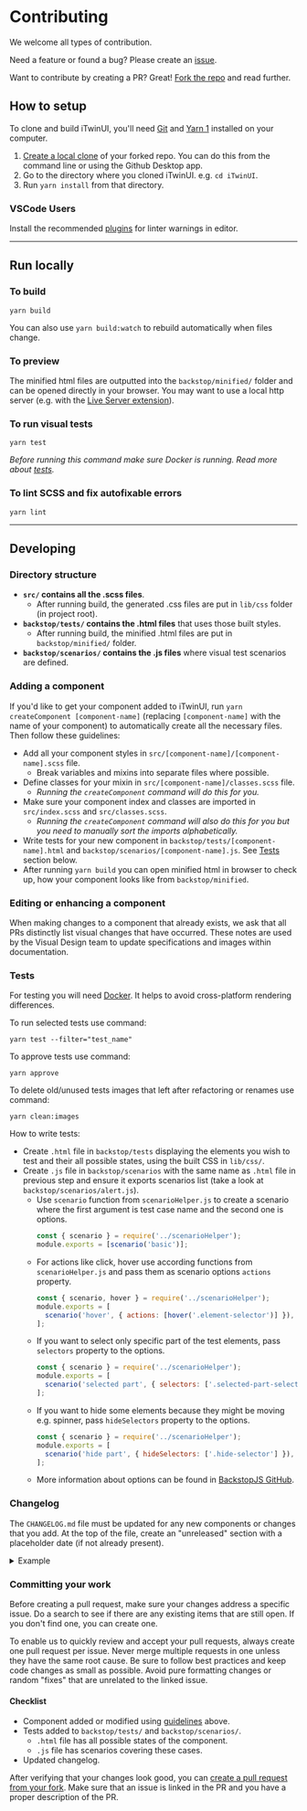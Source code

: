 # Contributing

We welcome all types of contribution.

Need a feature or found a bug? Please create an [issue](https://github.com/iTwin/iTwinUI/issues).

Want to contribute by creating a PR? Great! [Fork the repo](https://docs.github.com/en/github/collaborating-with-issues-and-pull-requests/working-with-forks) and read further.

## How to setup

To clone and build iTwinUI, you'll need [Git](https://git-scm.com) and [Yarn 1](https://yarnpkg.com/getting-started/install) installed on your computer.

1. [Create a local clone](https://docs.github.com/en/github/getting-started-with-github/fork-a-repo#step-2-create-a-local-clone-of-your-fork) of your forked repo. You can do this from the command line or using the Github Desktop app.
2. Go to the directory where you cloned iTwinUI. e.g. `cd iTwinUI`.
3. Run `yarn install` from that directory.

### VSCode Users

Install the recommended [plugins](./.vscode/extensions.json) for linter warnings in editor.

---

## Run locally

### To build

`yarn build`

You can also use `yarn build:watch` to rebuild automatically when files change.

### To preview

The minified html files are outputted into the `backstop/minified/` folder and can be opened directly in your browser. You may want to use a local http server (e.g. with the  [Live Server extension](https://marketplace.visualstudio.com/items?itemName=ritwickdey.LiveServer)).

### To run visual tests

`yarn test`

_Before running this command make sure Docker is running. Read more about [tests](#Tests)._

### To lint SCSS and fix autofixable errors

`yarn lint`

---

## Developing

### Directory structure

- **`src/` contains all the .scss files**.
  - After running build, the generated .css files are put in `lib/css` folder (in project root).
- **`backstop/tests/` contains the .html files** that uses those built styles.
  - After running build, the minified .html files are put in `backstop/minified/` folder.
- **`backstop/scenarios/` contains the .js files** where visual test scenarios are defined.

### Adding a component

If you'd like to get your component added to iTwinUI,  run `yarn createComponent [component-name]` (replacing `[component-name]` with the name of your component) to automatically create all the necessary files. Then follow these guidelines:

- Add all your component styles in `src/[component-name]/[component-name].scss` file.
  - Break variables and mixins into separate files where possible.
- Define classes for your mixin in `src/[component-name]/classes.scss` file.
  - *Running the `createComponent` command will do this for you.*
- Make sure your component index and classes are imported in `src/index.scss` and `src/classes.scss`.
  - *Running the `createComponent` command will also do this for you but you need to manually sort the imports alphabetically.*
- Write tests for your new component in `backstop/tests/[component-name].html` and `backstop/scenarios/[component-name].js`. See [Tests](#Tests) section below.
- After running `yarn build` you can open minified html in browser to check up, how your component looks like from `backstop/minified`.

### Editing or enhancing a component

When making changes to a component that already exists, we ask that all PRs distinctly list visual changes that have occurred. These notes are used by the Visual Design team to update specifications and images within documentation.

### Tests

For testing you will need [Docker](https://www.docker.com/products/docker-desktop). It helps to avoid cross-platform rendering differences.

To run selected tests use command:

 `yarn test --filter="test_name"`

To approve tests use command:

`yarn approve`

To delete old/unused tests images that left after refactoring or renames use command:

`yarn clean:images`

How to write tests:

- Create `.html` file in `backstop/tests` displaying the elements you wish to test and their all possible states, using the built CSS in `lib/css/`.
- Create `.js` file in `backstop/scenarios` with the same name as `.html` file in previous step and ensure it exports scenarios list (take a look at `backstop/scenarios/alert.js`).
  - Use `scenario` function from `scenarioHelper.js` to create a scenario where the first argument is test case name and the second one is options.
    ```js
    const { scenario } = require('../scenarioHelper');
    module.exports = [scenario('basic')];
    ```
  - For actions like click, hover use according functions from `scenarioHelper.js` and pass them as scenario options `actions` property.
    ```js
    const { scenario, hover } = require('../scenarioHelper');
    module.exports = [
      scenario('hover', { actions: [hover('.element-selector')] }),
    ];
    ```
  - If you want to select only specific part of the test elements, pass `selectors` property to the options.
    ```js
    const { scenario } = require('../scenarioHelper');
    module.exports = [
      scenario('selected part', { selectors: ['.selected-part-selector'] }),
    ];
    ```
  - If you want to hide some elements because they might be moving e.g. spinner, pass `hideSelectors` property to the options.
    ```js
    const { scenario } = require('../scenarioHelper');
    module.exports = [
      scenario('hide part', { hideSelectors: ['.hide-selector'] }),
    ];
    ```
  - More information about options can be found in [BackstopJS GitHub](https://github.com/garris/BackstopJS#advanced-scenarios).

### Changelog

The `CHANGELOG.md` file must be updated for any new components or changes that you add. At the top of the file, create an "unreleased" section with a placeholder date (if not already present).

<details>
<summary>Example</summary>

```
## Unreleased

`Date`

### What's new
```
</details>

### Committing your work

Before creating a pull request, make sure your changes address a specific issue. Do a search to see if there are any existing items that are still open. If you don't find one, you can create one.

To enable us to quickly review and accept your pull requests, always create one pull request per issue. Never merge multiple requests in one unless they have the same root cause. Be sure to follow best practices and keep code changes as small as possible. Avoid pure formatting changes or random "fixes" that are unrelated to the linked issue.

#### Checklist

- Component added or modified using [guidelines](#Developing) above.
- Tests added to `backstop/tests/` and `backstop/scenarios/`.
  - `.html` file has all possible states of the component.
  - `.js` file has scenarios covering these cases.
- Updated changelog.

After verifying that your changes look good, you can [create a pull request from your fork](https://docs.github.com/en/github/collaborating-with-issues-and-pull-requests/creating-a-pull-request-from-a-fork). Make sure that an issue is linked in the PR and you have a proper description of the PR.
